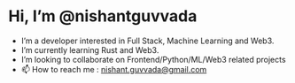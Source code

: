 # Hi, I’m @nishantguvvada
- I’m a developer interested in Full Stack, Machine Learning and Web3.
- I’m currently learning Rust and Web3.
- I’m looking to collaborate on Frontend/Python/ML/Web3 related projects
- 📫 How to reach me : nishant.guvvada@gmail.com
<!---
nishantguvvada/nishantguvvada is a ✨ special ✨ repository because its `README.md` (this file) appears on your GitHub profile.
You can click the Preview link to take a look at your changes.
--->
